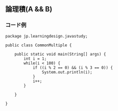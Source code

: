 ## 論理積(A && B)

### コード例
    package jp.learningdesign.javastudy;
    
    public class CommonMultiple {
    
    	public static void main(String[] args) {
    		int i = 1;
    		while(i < 100) {
    			if ((i % 2 == 0) && (i % 3 == 0)) {
    				System.out.println(i);
    			}
    			i++;
    		}
    
    	}
    
    }
